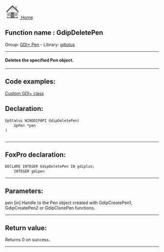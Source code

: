 [<img src="../../images/home.png"> Home ](https://github.com/VFPX/Win32API)  

## Function name : GdipDeletePen
Group: [GDI+ Pen](../../functions_group.md#GDIplus_Pen)  -  Library: [gdiplus](../../Libraries.md#gdiplus)  
***  


#### Deletes the specified Pen object.
***  


## Code examples:
[Custom GDI+ class](../../samples/sample_450.md)  

## Declaration:
```foxpro  
GpStatus WINGDIPAPI GdipDeletePen(
	GpPen *pen
)
  
```  
***  


## FoxPro declaration:
```foxpro  
DECLARE INTEGER GdipDeletePen IN gdiplus;
	INTEGER gdipen  
```  
***  


## Parameters:
pen
[in] Handle to the Pen object created with GdipCreatePen1, GdipCreatePen2 or GdipClonePen functions.  
***  


## Return value:
Returns 0 on success.  
***  


